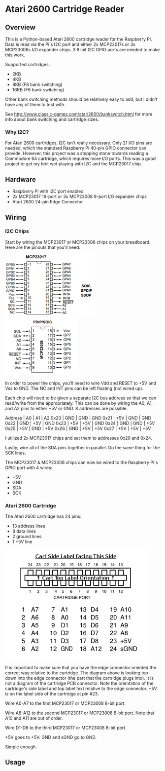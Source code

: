 # Atari 2600 Cartridge Reader

## Overview

This is a Python-based Atari 2600 cartridge reader for the Raspberry Pi.
Data is read via the Pi's I2C port and either 2x MCP23017s or 3x MCP23008s
I/O expander chips. 3 8-bit I2C GPIO ports are needed to make this work.

Supported cartridges:
* 2KB
* 4KB
* 8KB (F8 bank switching)
* 16KB (F6 bank switching)

Other bank switching methods should be relatively easy to add, but I didn't
have any of them to test with.

See http://www.classic-games.com/atari2600/bankswitch.html for more info
about bank switching and cartridge sizes.

### Why I2C?

For Atari 2600 cartridges, I2C isn't really necessary. Only 21 I/O pins are
needed, which the standard Raspberry Pi 40-pin GPIO connector can provide.
However, this project was a stepping stone towards reading a Commodore 64
cartridge, which requires more I/O ports. This was a good project to get my
feet wet playing with I2C and the MCP23017 chip.

## Hardware

* Raspberry Pi with I2C port enabled
* 2x MCP23017 16-port or 3x MCP23008 8-port I/O expander chips
* Atari 2600 24-pin Edge Connector

## Wiring

### I2C Chips

Start by wiring the MCP23017 or MCP23008 chips on your breadboard.
Here are the pinouts that you'll need:

![MCP23017 Pins](img/mcp23017_pins.png?raw=true "MCP23017 Pins")
![MCP23008 Pins](img/mcp23008_pins.png?raw=true "MCP23008 Pins")

In order to power the chips, you'll need to wire Vdd and RESET to +5V
and Vss to GND. The NC and INT pins can be left floating (not wired up).

Each chip will need to be given a separate I2C bus address so that we can
read/write from the appropriately. This can be done by wiring the
A0, A1, and A2 pins to either +5V or GND. 8 addresses are possible:

Address | A0  | A1  | A2
0x20    | GND | GND | GND
0x21    | +5V | GND | GND
0x22    | GND | +5V | GND
0x23    | +5V | +5V | GND
0x24    | GND | GND | +5V
0x25    | +5V | GND | +5V
0x26    | GND | +5V | +5V
0x27    | +5V | +5V | +5V

I utilized 2x MCP23017 chips and set them to addresses 0x20 and 0x24.

Lastly, wire all of the SDA pins together in parallel. Do the same thing for
the SCK lines.

The MCP23017 & MCP23008 chips can now be wired to the Raspberry Pi's GPIO
port with 4 wires:
* +5V
* GND
* SDA
* SCK

### Atari 2600 Cartridge

The Atari 2600 cartridge has 24 pins:
* 13 address lines
* 8 data lines
* 2 ground lines
* 1 +5V line

![Atari 2600 Edge Connector](img/atari_2600_pinout.png?raw=true "Atari 2600 Edge Connector")

It is important to make sure that you have the edge connector oriented the
correct way relative to the cartridge. The diagram above is looking top-down
into the edge connector (the part that the cartridge plugs into). It is not a
diagram of the cartridge PCB connector. Note the orientation of the cartridge's
side label and top label text relative to the edge connector. +5V is on the
label side of the cartridge at pin #23.

Wire A0-A7 to the first MCP23017 or MCP23008 8-bit port.

Wire A8-A12 to the second MCP23017 or MCP23008 8-bit port. Note that A10 and
A11 are out of order.

Wire D1-D8 to the third MCP23017 or MCP23008 8-bit port.

+5V goes to +5V. GND and sGND go to GND.

Simple enough.

## Usage


